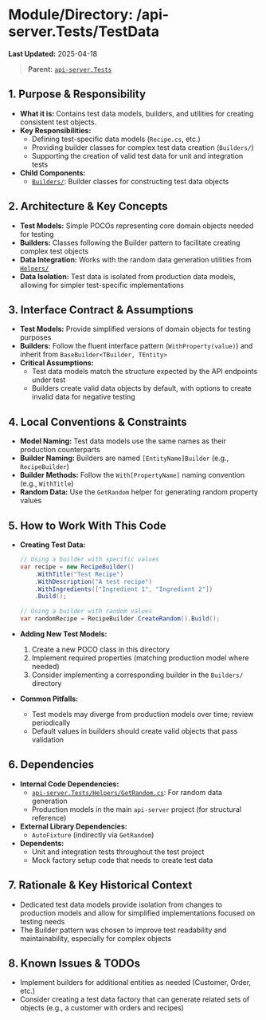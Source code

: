 # Module/Directory: /api-server.Tests/TestData

**Last Updated:** 2025-04-18

> **Parent:** [`api-server.Tests`](../README.md)

## 1. Purpose & Responsibility

* **What it is:** Contains test data models, builders, and utilities for creating consistent test objects.
* **Key Responsibilities:**
    * Defining test-specific data models (`Recipe.cs`, etc.)
    * Providing builder classes for complex test data creation (`Builders/`)
    * Supporting the creation of valid test data for unit and integration tests
* **Child Components:**
    * [`Builders/`](./Builders/README.md): Builder classes for constructing test data objects

## 2. Architecture & Key Concepts

* **Test Models:** Simple POCOs representing core domain objects needed for testing
* **Builders:** Classes following the Builder pattern to facilitate creating complex test objects
* **Data Integration:** Works with the random data generation utilities from [`Helpers/`](../Helpers/README.md)
* **Data Isolation:** Test data is isolated from production data models, allowing for simpler test-specific implementations

## 3. Interface Contract & Assumptions

* **Test Models:** Provide simplified versions of domain objects for testing purposes
* **Builders:** Follow the fluent interface pattern (`WithProperty(value)`) and inherit from `BaseBuilder<TBuilder, TEntity>`
* **Critical Assumptions:**
    * Test data models match the structure expected by the API endpoints under test
    * Builders create valid data objects by default, with options to create invalid data for negative testing

## 4. Local Conventions & Constraints

* **Model Naming:** Test data models use the same names as their production counterparts
* **Builder Naming:** Builders are named `[EntityName]Builder` (e.g., `RecipeBuilder`)
* **Builder Methods:** Follow the `With[PropertyName]` naming convention (e.g., `WithTitle`)
* **Random Data:** Use the `GetRandom` helper for generating random property values

## 5. How to Work With This Code

* **Creating Test Data:**
  ```csharp
  // Using a builder with specific values
  var recipe = new RecipeBuilder()
      .WithTitle("Test Recipe")
      .WithDescription("A test recipe")
      .WithIngredients(["Ingredient 1", "Ingredient 2"])
      .Build();
      
  // Using a builder with random values
  var randomRecipe = RecipeBuilder.CreateRandom().Build();
  ```

* **Adding New Test Models:**
  1. Create a new POCO class in this directory
  2. Implement required properties (matching production model where needed)
  3. Consider implementing a corresponding builder in the `Builders/` directory

* **Common Pitfalls:**
  * Test models may diverge from production models over time; review periodically
  * Default values in builders should create valid objects that pass validation

## 6. Dependencies

* **Internal Code Dependencies:**
  * [`api-server.Tests/Helpers/GetRandom.cs`](../Helpers/README.md): For random data generation
  * Production models in the main `api-server` project (for structural reference)
* **External Library Dependencies:**
  * `AutoFixture` (indirectly via `GetRandom`)
* **Dependents:**
  * Unit and integration tests throughout the test project
  * Mock factory setup code that needs to create test data

## 7. Rationale & Key Historical Context

* Dedicated test data models provide isolation from changes to production models and allow for simplified implementations focused on testing needs
* The Builder pattern was chosen to improve test readability and maintainability, especially for complex objects

## 8. Known Issues & TODOs

* Implement builders for additional entities as needed (Customer, Order, etc.)
* Consider creating a test data factory that can generate related sets of objects (e.g., a customer with orders and recipes)